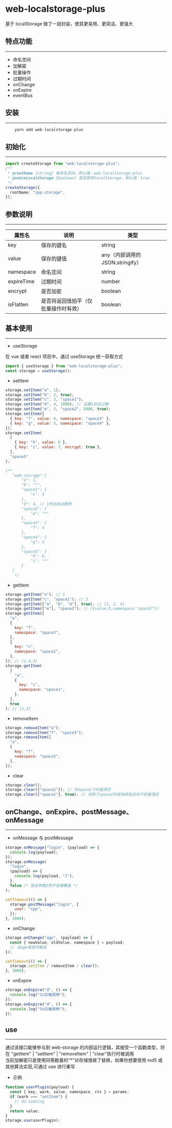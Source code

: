 # web-localstorage-plus

基于 localStorage 做了一层封装，使其更易用、更简洁、更强大

## 特点功能

---

- 命名空间
- 加解密
- 批量操作
- 过期时间
- onChange
- onExpire
- eventBus

## 安装

---

```js
    yarn add web-localstorage-plus
```

## 初始化

---

```ts
import createStorage from "web-localstorage-plus";
/**
 * @rootName {string} 根命名空间，默认值：web-localstorage-plus
 * @noUseLocalStorage {boolean} 是否禁用localStorage，默认值：true
 */
createStorage({
  rootName: "spp-storage",
});
```

## 参数说明

---

| 属性名     | 说明                                 | 类型                             |
| ---------- | ------------------------------------ | -------------------------------- |
| key        | 保存的键名                           | string                           |
| value      | 保存的键值                           | any（内部调用的 JSON.stringify） |
| namespace  | 命名空间                             | string                           |
| expireTime | 过期时间                             | number                           |
| encrypt    | 是否加密                             | boolean                          |
| isFlatten  | 是否将返回值拍平（仅批量操作时有效） | boolean                          |

## 基本使用

---

- useStorage

在 vue 或者 react 项目中，通过 useStorage 统一获取方式

```js
import { useStorage } from "web-localstorage-plus";
const storage = useStorage();
```

- setItem

```js
storage.setItem("a", 1);
storage.setItem("b", 2, true);
storage.setItem("c", 3, "space1");
storage.setItem("d", 4, 1000); // 设置1秒后过期
storage.setItem("e", 5, "space2", 5000, true);
storage.setItem([
  { key: "f", value: 4, namespace: "space3" },
  { key: "g", value: 5, namespace: "space4" },
]);
storage.setItem(
  [
    { key: "h", value: 6 },
    { key: "i", value: 7, encrypt: true },
  ],
  "space5"
);

/**
   "web-storage":{
       "a": 1,
       "b": "*",
       "space1": {
           "c": 3
       },
       "d": 4, // 1秒后自动删除
       "space2": {
           "e": "*"
       },
       "space3": {
           "f": 4
       },
       "space4": {
           "g": 5
       },
       "space5": {
           "h": 6,
           "i": "*"
       }
   }
    */
```

- getItem

```js
storage.getItem("a"); // 1
storage.getItem("c", "space1"); // 3
storage.getItem(["a", "b", "d"], true); // [1, 2, 4]
storage.getItem(["e"], "space2"); // [{value:5,namespace:"space2"}]
storage.getItem([
  "a",
  {
    key: "f",
    namespace: "space3",
  },
  {
    key: "c",
    namespace: "space1",
  },
]); // [1,4,3]
storage.getItem(
  [
    "a",
    {
      key: "c",
      namespace: "space1",
    },
  ],
  true
); // [1,3]
```

- removeItem

```js
storage.removeItem("a");
storage.removeItem("f", "space3");
storage.removeItem([
  "a",
  {
    key: "f",
    namespace: "space3",
  },
]);
```

- clear

```js
storage.clear();
storage.clear(["space2"]); // 将space2下的值清空
storage.clear(["space2"], true); // 将除了space2的其他命名空间下的值清空
```

## onChange、onExpire、postMessage、onMessage

---

- onMessage 与 postMessage

```js
storage.onMessage("login", (payload) => {
  console.log(payload);
});
storage.onMessage(
  "login",
  (payload) => {
    console.log(payload, "2");
  },
  false /* 指定参数2则不会被覆盖 */
);

setTimeout(() => {
  storage.postMessage("login", {
    user: "spp",
  });
}, 3000);
```

- onChange

```js
storage.onChange("age", (payload) => {
  const { newValue, oldValue, namespace } = payload;
  // 当age改变时触发
});

setTimeout(() => {
  storage.setItem / removeItem / clear();
}, 3000);
```

- onExpire

```js
storage.onExpire("d", () => {
  console.log("1s后被调用");
});
storage.onExpire("d", () => {
  console.log("5s后被调用");
});
```

## use

---

通过该接口能够参与到 web-storage 的内部运行逻辑，其接受一个函数类型，将在 "getItem" | "setItem" | "removeItem" | "clear"执行时被调用  
 当前加解密只是使用同等数量的"\*"对存储值做了替换，如果你想要使用 md5 或其他算法实现,可通过 use 进行重写

- 示例

```js
function userPlugin(payload) {
  const { key, wark, value, namespace, ctx } = params;
  if (wark === "setItem") {
    // do somting
  }
  return value;
}
storage.use(userPlugin);
```
